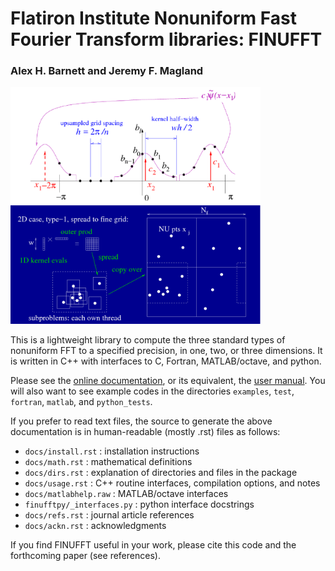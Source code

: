 # Flatiron Institute Nonuniform Fast Fourier Transform libraries: FINUFFT

### Alex H. Barnett and Jeremy F. Magland

<img src="docs/spreadpic.png" width="400"/> <img src="docs/t2blocks.png" width="400"/>

This is a lightweight library to compute the three standard types of nonuniform FFT to a specified precision, in one, two, or three dimensions. It is written in C++ with interfaces to C, Fortran, MATLAB/octave, and python.

Please see the [online documentation](http://finufft.readthedocs.io/en/latest/index.html), or its equivalent, the [user manual](finufft-manual.pdf).
You will also want to see example codes in the directories
`examples`, `test`, `fortran`, `matlab`, and `python_tests`.

If you prefer to read text files, the source to generate the above documentation is in human-readable (mostly .rst) files as follows:

- `docs/install.rst` : installation instructions
- `docs/math.rst` : mathematical definitions
- `docs/dirs.rst` : explanation of directories and files in the package
- `docs/usage.rst` : C++ routine interfaces, compilation options, and notes
- `docs/matlabhelp.raw` : MATLAB/octave interfaces
- `finufftpy/_interfaces.py` : python interface docstrings
- `docs/refs.rst` : journal article references
- `docs/ackn.rst` : acknowledgments

If you find FINUFFT useful in your work, please cite this code and
the forthcoming paper (see references).
